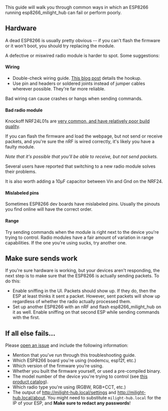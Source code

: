 This guide will walk you through common ways in which an ESP8266 running esp8266_milight_hub can fail or perform poorly.

## Hardware

A dead ESP8266 is usually pretty obvious -- if you can't flash the firmware or it won't boot, you should try replacing the module.

A defective or miswired radio module is harder to spot.  Some suggestions:

#### Wiring

* Double-check wiring guide.  [This blog post](http://blog.christophermullins.com/2017/02/11/milight-wifi-gateway-emulator-on-an-esp8266/) details the hookup.
* Use pin and headers or soldered joints instead of jumper cables wherever possible.  They're far more reliable.

Bad wiring can cause crashes or hangs when sending commands.

#### Bad radio module

Knockoff NRF24L01s are [very common, and have relatively poor build quality](https://forum.mysensors.org/topic/1153/we-are-mostly-using-fake-nrf24l01-s-but-worse-fakes-are-emerging).

If you can flash the firmware and load the webpage, but not send or receive packets, and you're sure the nRF is wired correctly, it's likely you have a faulty module.  

_Note that it's possible that you'll be able to receive, but not send packets._

Several users have reported that switching to a new radio module solves their problems.

It is also worth adding a 10µF capacitor between Vin and Gnd on the NRF24.

#### Mislabeled pins

Sometimes ESP8266 dev boards have mislabeled pins.  Usually the pinouts you find online will have the correct order.

#### Range

Try sending commands when the module is right next to the device you're trying to control.  Radio modules have a fair amount of variation in range capabilities.  If the one you're using sucks, try another one.

## Make sure sends work

If you're sure hardware is working, but your devices aren't responding, the next step is to make sure that the ESP8266 is actually sending packets.  To do this:

* Enable sniffing in the UI.  Packets should show up.  If they do, then the ESP at least thinks it sent a packet.  However, sent packets will show up regardless of whether the radio actually processed them.
* Set up another ESP8266 with an nRF and flash esp8266_milight_hub on it as well.  Enable sniffing on that second ESP while sending commands with the first.

## If all else fails...

Please [open an issue](https://github.com/sidoh/esp8266_milight_hub/issues/new) and include the following information:

* Mention that you've run through this troubleshooting guide.
* Which ESP8266 board you're using (nodemcu, esp12f, etc.)
* Which version of the firmware you're using.
* Whether you built the firmware yourself, or used a pre-compiled binary.
* The model number of the device you're trying to control (see [this product catalog](https://github.com/sidoh/esp8266_milight_hub/files/1379131/MiLight-ProductCatalog-2017.pdf)).
* Which radio type you're using (RGBW, RGB+CCT, etc.)
* The output of http://milight-hub.local/settings and http://milight-hub.local/about. You might need to substitute `milight-hub.local` for the IP of your ESP, and **Make sure to redact any passwords**!